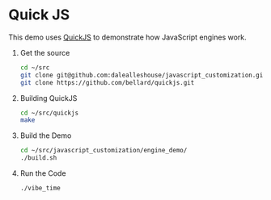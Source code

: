 # Quick JS

This demo uses [QuickJS](https://bellard.org/quickjs/) to demonstrate how
JavaScript engines work.

1. Get the source

   ```bash
   cd ~/src
   git clone git@github.com:dalealleshouse/javascript_customization.git
   git clone https://github.com/bellard/quickjs.git
   ```

1. Building QuickJS

   ```bash
   cd ~/src/quickjs
   make
   ```

1. Build the Demo

   ```bash
   cd ~/src/javascript_customization/engine_demo/
   ./build.sh
   ```

1. Run the Code

   ```bash
   ./vibe_time
   ```
